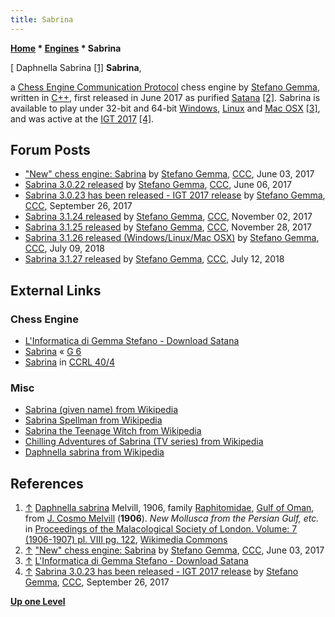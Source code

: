 ```yaml
---
title: Sabrina
---
```

**[Home](Home "Home") \* [Engines](Engines "Engines") \* Sabrina**



[ Daphnella Sabrina <a id="cite-note-1" href="#cite-ref-1">[1]</a>
**Sabrina**,  

a [Chess Engine Communication Protocol](Chess_Engine_Communication_Protocol "Chess Engine Communication Protocol") chess engine by [Stefano Gemma](Stefano_Gemma "Stefano Gemma"), written in [C++](Cpp "Cpp"), first released in June 2017 as purified [Satana](Satana "Satana") <a id="cite-note-2" href="#cite-ref-2">[2]</a>.
Sabrina is available to play under 32-bit and 64-bit [Windows](Windows "Windows"), [Linux](Linux "Linux") and [Mac OSX](Mac_OS "Mac OS") <a id="cite-note-3" href="#cite-ref-3">[3]</a>,
and was active at the [IGT 2017](IGT_2017 "IGT 2017") <a id="cite-note-4" href="#cite-ref-4">[4]</a>.



## Forum Posts


* ["New" chess engine: Sabrina](http://talkchess.com/forum3/viewtopic.php?f=2&t=64167) by [Stefano Gemma](Stefano_Gemma "Stefano Gemma"), [CCC](CCC "CCC"), June 03, 2017
* [Sabrina 3.0.22 released](http://talkchess.com/forum3/viewtopic.php?f=2&t=64194) by [Stefano Gemma](Stefano_Gemma "Stefano Gemma"), [CCC](CCC "CCC"), June 06, 2017
* [Sabrina 3.0.23 has been released - IGT 2017 release](http://talkchess.com/forum3/viewtopic.php?f=2&t=65295) by [Stefano Gemma](Stefano_Gemma "Stefano Gemma"), [CCC](CCC "CCC"), September 26, 2017
* [Sabrina 3.1.24 released](http://talkchess.com/forum3/viewtopic.php?f=2&t=65616) by [Stefano Gemma](Stefano_Gemma "Stefano Gemma"), [CCC](CCC "CCC"), November 02, 2017
* [Sabrina 3.1.25 released](http://talkchess.com/forum3/viewtopic.php?f=2&t=65843) by [Stefano Gemma](Stefano_Gemma "Stefano Gemma"), [CCC](CCC "CCC"), November 28, 2017
* [Sabrina 3.1.26 released (Windows/Linux/Mac OSX)](http://talkchess.com/forum3/viewtopic.php?f=2&t=67942) by [Stefano Gemma](Stefano_Gemma "Stefano Gemma"), [CCC](CCC "CCC"), July 09, 2018
* [Sabrina 3.1.27 released](http://talkchess.com/forum3/viewtopic.php?f=2&t=67969) by [Stefano Gemma](Stefano_Gemma "Stefano Gemma"), [CCC](CCC "CCC"), July 12, 2018


## External Links


### Chess Engine


* [L'Informatica di Gemma Stefano - Download Satana](http://www.linformatica.com/page_8.php)
* [Sabrina](https://www.g-sei.org/category/chess-engines/sabrina/) « [G 6](G_6 "G 6")
* [Sabrina](http://www.computerchess.org.uk/ccrl/404/cgi/compare_engines.cgi?family=Sabrina&print=Rating+list&print=Results+table&print=LOS+table&print=Ponder+hit+table&print=Eval+difference+table&print=Comopp+gamenum+table&print=Overlap+table&print=Score+with+common+opponents) in [CCRL 40/4](CCRL "CCRL")


### Misc


* [Sabrina (given name) from Wikipedia](https://en.wikipedia.org/wiki/Sabrina_(given_name))
* [Sabrina Spellman from Wikipedia](https://en.wikipedia.org/wiki/Sabrina_Spellman)
* [Sabrina the Teenage Witch from Wikipedia](https://en.wikipedia.org/wiki/Sabrina_the_Teenage_Witch)
* [Chilling Adventures of Sabrina (TV series) from Wikipedia](https://en.wikipedia.org/wiki/Chilling_Adventures_of_Sabrina_(TV_series))
* [Daphnella sabrina from Wikipedia](https://en.wikipedia.org/wiki/Daphnella_sabrina)


## References


1. <a id="cite-ref-1" href="#cite-note-1">↑</a> [Daphnella sabrina](https://en.wikipedia.org/wiki/Daphnella_sabrina) Melvill, 1906, family [Raphitomidae](https://en.wikipedia.org/wiki/Raphitomidae), [Gulf of Oman](https://en.wikipedia.org/wiki/Gulf_of_Oman), from [J. Cosmo Melvill](https://en.wikipedia.org/wiki/James_Cosmo_Melvill_(naturalist)) (**1906**). *New Mollusca from the Persian Gulf, etc.* in [Proceedings of the Malacological Society of London. Volume: 7 (1906-1907) pl. VIII pg. 122](https://www.biodiversitylibrary.org/page/15797513#page/122/mode/1up), [Wikimedia Commons](https://en.wikipedia.org/wiki/Wikimedia_Commons)
2. <a id="cite-ref-2" href="#cite-note-2">↑</a> ["New" chess engine: Sabrina](http://talkchess.com/forum3/viewtopic.php?f=2&t=64167) by [Stefano Gemma](Stefano_Gemma "Stefano Gemma"), [CCC](CCC "CCC"), June 03, 2017
3. <a id="cite-ref-3" href="#cite-note-3">↑</a> [L'Informatica di Gemma Stefano - Download Satana](http://www.linformatica.com/page_8.php)
4. <a id="cite-ref-4" href="#cite-note-4">↑</a> [Sabrina 3.0.23 has been released - IGT 2017 release](http://talkchess.com/forum3/viewtopic.php?f=2&t=65295) by [Stefano Gemma](Stefano_Gemma "Stefano Gemma"), [CCC](CCC "CCC"), September 26, 2017

**[Up one Level](Engines "Engines")**







 
